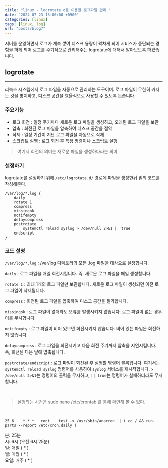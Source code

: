```yaml
---
title: "linux - logrotate.d를 이용한 로그파일 관리 "
date: "2024-07-23 13:00:00 +0900"
categories: [linux]
tags: [linux, log]
url: "posts/blog7"
---
```


서버를 운영하면서 로그가 계속 쌓여 디스크 용량이 꽉차게 되어 서비스가 중단되는 경험을 하게 되어
로그를 주기적으로 관리해주는 logrotate에 대해서 알아보도록 하겠습니다.

## logrotate
<hr>
리눅스 시스템에서 로그 파일을 자동으로 관리하는 도구이며. 로그 파일이 무한히 커지는 것을 방지하고, 디스크 공간을 효율적으로 사용할 수 있도록 돕습니다.

### 주요기능
- 로그 회전 : 일정 주기마다 새로운 로그 파일을 생성하고, 오래된 로그 파일을 보관
- 압축 : 회전된 로그 파일을 압축하여 디스크 공간을 절약
- 삭제 : 일정 기간이 지난 로그 파일을 자동으로 삭제
- 스크립트 실행 : 로그 회전 후 특정 명령이나 스크립트 실행

> 여기서 회전의 의미는 새로운 파일을 생성하다라는 의미

### 설정하기

logrotate를 설정하기 위해 `/etc/logrotate.d/` 경로에 파일을 생성한뒤 밑의 코드를 작성해준다.

```shell
/var/log/*.log {
    daily
    rotate 1
    compress
    missingok
    notifempty
    delaycompress
    postrotate
        systemctl reload syslog > /dev/null 2>&1 || true
    endscript
}
```

### 코드 설명

`/var/log/*.log` : /var/log 디렉토리의 모든 .log 파일을 대상으로 설정합니다.

`daily` : 로그 파일을 매일 회전시킵니다. 즉, 새로운 로그 파일을 매일 생성합니다.

`rotate 1` : 최대 1개의 로그 파일만 보관합니다. 새로운 로그 파일이 생성되면 이전 로그 파일이 삭제됩니다.

`compress` : 회전된 로그 파일을 압축하여 디스크 공간을 절약합니다.

`missingok` : 로그 파일이 없더라도 오류를 발생시키지 않습니다. 로그 파일이 없는 경우 이를 무시합니다.

`notifempty` : 로그 파일이 비어 있으면 회전시키지 않습니다. 비어 있는 파일은 회전하지 않습니다.

`delaycompress` : 로그 파일을 회전시키고 다음 회전 주기까지 압축을 지연시킵니다. 즉, 회전된 다음 날에 압축됩니다.

`postrotate/endscript` : 로그 파일이 회전된 후 실행할 명령어 블록입니다. 여기서는 `systemctl reload syslog` 명령어를 사용하여 `syslog` 서비스를 재시작합니다. `> /dev/null 2>&1`는 명령어의 출력을 무시하고, `|| true`는 명령어가 실패하더라도 무시합니다.

<br>

> 실행되는 시간은 sudo nano /etc/crontab 를 통해 확인해 볼 수 있다.

<br>

```shell
25 6    * * *   root    test -x /usr/sbin/anacron || ( cd / && run-parts --report /etc/cron.daily )
```

분: 25분 <br>
시: 6시 (오전 6시 25분) <br>
일: 매일 ( * ) <br>
월: 매월 ( * ) <br>
요일: 매주 ( * ) 
